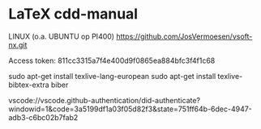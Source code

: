 # LaTeX cdd-manual

LINUX (o.a. UBUNTU op PI400)
https://github.com/JosVermoesen/vsoft-nx.git

Access token:
811cc3315a7f4e400d9f0865ea884bfc3f4f1c68

sudo apt-get install texlive-lang-european
sudo apt-get install texlive-bibtex-extra biber

vscode://vscode.github-authentication/did-authenticate?windowid=1&code=3a5199df1a03f05d82f3&state=751ff64b-6dec-4947-adb3-c6bc02b7fab2
